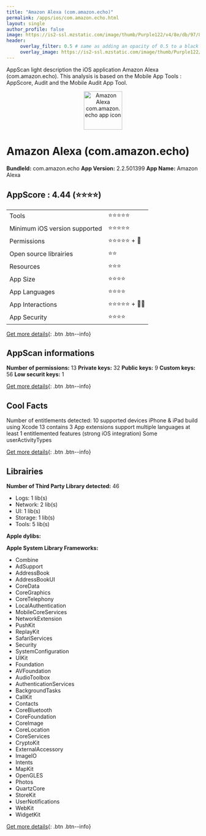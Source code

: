 ```yaml
---
title: "Amazon Alexa (com.amazon.echo)"
permalink: /apps/ios/com.amazon.echo.html
layout: single
author_profile: false
image: https://is2-ssl.mzstatic.com/image/thumb/Purple122/v4/8e/db/97/8edb9702-3315-b9e6-0179-7784f2c4806c/AppIcon-1x_U007emarketing-0-7-0-0-85-220-0.png/512x512bb.jpg
header: 
     overlay_filter: 0.5 # same as adding an opacity of 0.5 to a black background
     overlay_image: https://is2-ssl.mzstatic.com/image/thumb/Purple122/v4/8e/db/97/8edb9702-3315-b9e6-0179-7784f2c4806c/AppIcon-1x_U007emarketing-0-7-0-0-85-220-0.png/512x512bb.jpg
---
```

AppScan light description the iOS application Amazon Alexa (com.amazon.echo). This analysis is based on the Mobile App Tools : AppScore, Audit and the Mobile Audit App Tool.

  
  
<div style="text-align: center;"><img src="https://is2-ssl.mzstatic.com/image/thumb/Purple122/v4/8e/db/97/8edb9702-3315-b9e6-0179-7784f2c4806c/AppIcon-1x_U007emarketing-0-7-0-0-85-220-0.png/512x512bb.jpg" width="100" height="100" alt="Amazon Alexa com.amazon.echo app icon"></div>  
  
# Amazon Alexa (com.amazon.echo)

**BundleId:** com.amazon.echo
**App Version:** 2.2.501399
**App Name:** Amazon Alexa


## AppScore : 4.44 (⭐️⭐️⭐️⭐️) 

<table>
<tr><td> Tools </td><td> ⭐️⭐️⭐️⭐️⭐️ </td></tr>
<tr><td> Minimum iOS version supported </td><td> ⭐️⭐️⭐️⭐️⭐️ </td></tr>
<tr><td> Permissions </td><td> ⭐️⭐️⭐️⭐️⭐️ + 🌟 </td></tr>
<tr><td> Open source librairies </td><td> ⭐️⭐️ </td></tr>
<tr><td> Resources </td><td> ⭐️⭐️⭐️ </td></tr>
<tr><td> App Size </td><td> ⭐️⭐️⭐️⭐️ </td></tr>
<tr><td> App Languages </td><td> ⭐️⭐️⭐️⭐️ </td></tr>
<tr><td> App Interactions </td><td> ⭐️⭐️⭐️⭐️⭐️ + 🌟🌟 </td></tr>
<tr><td> App Security </td><td> ⭐️⭐️⭐️⭐️ </td></tr>
</table>

[Get more details](/pricing.html){: .btn .btn--info}  
  
## AppScan informations 

**Number of permissions:** 13
**Private keys:** 32
**Public keys:** 9
**Custom keys:** 56
**Low securit keys:** 1
  
[Get more details](/pricing.html){: .btn .btn--info}

## Cool Facts

Number of entitlements detected: 10
supported devices iPhone & iPad
build using Xcode 13
contains 3 App extensions
support multiple languages
at least 1 entitlemented features (strong iOS integration)
Some userActivityTypes
  
[Get more details](/pricing.html){: .btn .btn--info}

## Librairies 
**Number of Third Party Library detected:** 46
- Logs: 1 lib(s)
- Network: 2 lib(s)
- UI: 1 lib(s)
- Storage: 1 lib(s)
- Tools: 5 lib(s)

**Apple dylibs:**


**Apple System Library Frameworks:**
- Combine
- AdSupport
- AddressBook
- AddressBookUI
- CoreData
- CoreGraphics
- CoreTelephony
- LocalAuthentication
- MobileCoreServices
- NetworkExtension
- PushKit
- ReplayKit
- SafariServices
- Security
- SystemConfiguration
- UIKit
- Foundation
- AVFoundation
- AudioToolbox
- AuthenticationServices
- BackgroundTasks
- CallKit
- Contacts
- CoreBluetooth
- CoreFoundation
- CoreImage
- CoreLocation
- CoreServices
- CryptoKit
- ExternalAccessory
- ImageIO
- Intents
- MapKit
- OpenGLES
- Photos
- QuartzCore
- StoreKit
- UserNotifications
- WebKit
- WidgetKit


  
[Get more details](/pricing.html){: .btn .btn--info}

